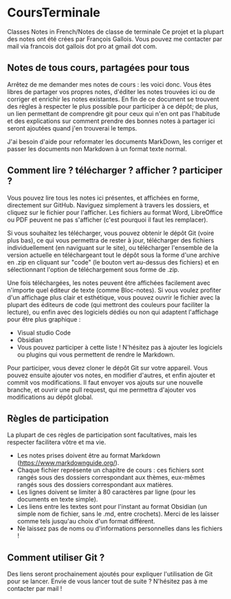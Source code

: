 # CoursTerminale
Classes Notes in French/Notes de classe de terminale
Ce projet et la plupart des notes ont été crées par François Gallois. Vous
pouvez me contacter par mail via francois dot gallois dot pro at gmail dot com.

## Notes de tous cours, partagées pour tous
Arrêtez de me demander mes notes de cours : les voici donc. Vous êtes libres de
partager vos propres notes, d'éditer les notes trouvées ici ou de corriger et
enrichir les notes existantes.
En fin de ce document se trouvent des règles à respecter le plus possible pour
participer à ce dépôt; de plus, un lien permettant de comprendre git pour ceux
qui n'en ont pas l'habitude et des explications sur comment prendre des bonnes
notes à partager ici seront ajoutées quand j'en trouverai le temps.

J'ai besoin d'aide pour reformater les documents MarkDown, les corriger et
passer les documents non Markdown à un format texte normal.

## Comment lire ? télécharger ? afficher ? participer ?
Vous pouvez lire tous les notes ici présentes, et affichées en forme,
directement sur GitHub. Naviguez simplement à travers les dossiers, et cliquez
sur le fichier pour l'afficher. Les fichiers au format Word, LibreOffice ou PDF
peuvent ne pas s'afficher (c'est pourquoi il faut les remplacer).

Si vous souhaitez les télécharger, vous pouvez obtenir le dépôt Git (voire plus
bas), ce qui vous permettra de rester à jour, télécharger des fichiers
individuellement (en naviguant sur le site), ou télécharger l'ensemble de la
version actuelle en téléchargeant tout le dépôt sous la forme d'une archive en
.zip en cliquant sur "code" (le bouton vert au-dessus des fichiers) et en
sélectionnant l'option de téléchargement sous forme de .zip.

Une fois téléchargées, les notes peuvent être affichées facilement avec
n'importe quel éditeur de texte (comme Bloc-notes). Si vous voulez profiter d'un
affichage plus clair et esthétique, vous pouvez ouvrir le fichier avec la
plupart des éditeurs de code (qui mettront des couleurs pour faciliter la
lecture), ou enfin avec des logiciels dédiés ou non qui adaptent l'affichage
pour être plus graphique :
- Visual studio Code
- Obsidian
- Vous pouvez participer à cette liste ! N'hésitez pas à ajouter les logiciels
    ou plugins qui vous permettent de rendre le Markdown.

Pour participer, vous devez cloner le dépôt Git sur votre appareil. Vous pouvez
ensuite ajouter vos notes, en modifier d'autres, et enfin ajouter et commit vos
modifications. Il faut envoyer vos ajouts sur une nouvelle branche, et ouvrir
une pull request, qui me permettra d'ajouter vos modifications au dépôt global.

## Règles de participation
La plupart de ces règles de participation sont facultatives, mais les respecter
facilitera vôtre et ma vie.
- Les notes prises doivent être au format Markdown
    (https://www.markdownguide.org/).
- Chaque fichier représente un chapitre de cours : ces fichiers sont rangés sous
    des dossiers correspondant aux thèmes, eux-mêmes rangés sous des dossiers
    correspondant aux matières.
- Les lignes doivent se limiter à 80 caractères par ligne (pour les documents en
    texte simple).
- Les liens entre les textes sont pour l'instant au format Obsidian (un simple
    nom de fichier, sans le .md, entre crochets). Merci de les laisser comme tels
    jusqu'au choix d'un format différent.
- Ne laissez pas de noms ou d'informations personnelles dans les fichiers !

## Comment utiliser Git ?
Des liens seront prochainement ajoutés pour expliquer l'utilisation de Git pour
se lancer.
Envie de vous lancer tout de suite ? N'hésitez pas à me contacter par mail !
